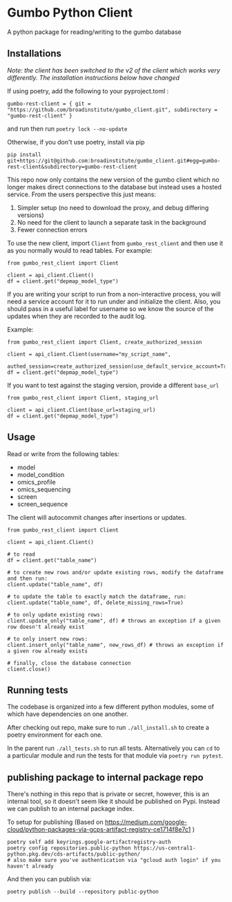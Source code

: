 # Gumbo Python Client

A python package for reading/writing to the gumbo database


## Installations

*Note: the client has been switched to the v2 of the client which works very
differently. The installation instructions below have changed*

If using poetry, add the following to your pyproject.toml :

```
gumbo-rest-client = { git = "https://github.com/broadinstitute/gumbo_client.git", subdirectory = "gumbo-rest-client" }
```

and run then run `poetry lock --no-update`

Otherwise, if you don't use poetry, install via pip

```
pip install git+https://git@github.com:broadinstitute/gumbo_client.git#egg=gumbo-rest-client&subdirectory=gumbo-rest-client
```

This repo now only contains the new version of the gumbo client which no
longer makes direct connections to the database but instead uses a hosted
service. From the users perspective this just means:

1. Simpler setup (no need to download the proxy, and debug differing versions)
2. No need for the client to launch a separate task in the background
3. Fewer connection errors 

To use the new client, import `Client` from `gumbo_rest_client` and then use it as you normally would to read tables. For example:
```
from gumbo_rest_client import Client

client = api_client.Client()
df = client.get("depmap_model_type")
```

If you are writing your script to run from a non-interactive process, you will need
a service account for it to run under and initialize the client. Also, you should pass in a useful label for username so we know the source of the updates when they
are recorded to the audit log.

Example:

```
from gumbo_rest_client import Client, create_authorized_session

client = api_client.Client(username="my_script_name", 
    authed_session=create_authorized_session(use_default_service_account=True))
df = client.get("depmap_model_type")
```

If you want to test against the staging version, provide a different `base_url`
```
from gumbo_rest_client import Client, staging_url

client = api_client.Client(base_url=staging_url)
df = client.get("depmap_model_type")
```


## Usage

Read or write from the following tables:
- model
- model_condition
- omics_profile
- omics_sequencing
- screen
- screen_sequence

The client will autocommit changes after insertions or updates.

```
from gumbo_rest_client import Client

client = api_client.Client()

# to read
df = client.get("table_name")

# to create new rows and/or update existing rows, modify the dataframe and then run:
client.update("table_name", df)

# to update the table to exactly match the dataframe, run:
client.update("table_name", df, delete_missing_rows=True)

# to only update existing rows:
client.update_only("table_name", df) # throws an exception if a given row doesn't already exist

# to only insert new rows:
client.insert_only("table_name", new_rows_df) # throws an exception if a given row already exists

# finally, close the database connection
client.close()
```

## Running tests

The codebase is organized into a few different python modules, some of which
have dependencies on one another.

After checking out repo, make sure to run `./all_install.sh` to create a
poetry environment for each one.

In the parent run `./all_tests.sh` to run all tests. Alternatively you can
`cd` to a particular module and run the tests for that module via `poetry
run pytest`.


## publishing package to internal package repo

There's nothing in this repo that is private or secret, however, this is an internal
tool, so it doesn't seem like it should be published on Pypi. Instead we can publish to an internal package index. 

To setup for publishing (Based on https://medium.com/google-cloud/python-packages-via-gcps-artifact-registry-ce1714f8e7c1 )

```
poetry self add keyrings.google-artifactregistry-auth
poetry config repositories.public-python https://us-central1-python.pkg.dev/cds-artifacts/public-python/                                                      
# also make sure you've authentication via "gcloud auth login" if you haven't already
```

And then you can publish via:

```
poetry publish --build --repository public-python
```

